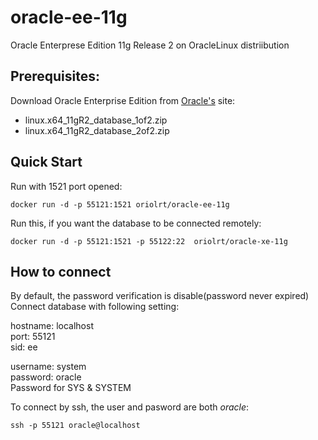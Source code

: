 # oracle-ee-11g
Oracle Enterprese Edition 11g Release 2 on OracleLinux distriibution 

## Prerequisites:
Download Oracle Enterprise Edition from [Oracle's](http://www.oracle.com/technetwork/database/enterprise-edition/downloads/112010-linx8664soft-100572.html) site:

- linux.x64_11gR2_database_1of2.zip 
- linux.x64_11gR2_database_2of2.zip

## Quick Start

Run with 1521 port opened:
```
docker run -d -p 55121:1521 oriolrt/oracle-ee-11g
```

Run this, if you want the database to be connected remotely:
```
docker run -d -p 55121:1521 -p 55122:22  oriolrt/oracle-xe-11g
```

## How to connect

By default, the password verification is disable(password never expired)
Connect database with following setting:

hostname: localhost  
port: 55121  
sid: ee  

username: system  
password: oracle  
Password for SYS & SYSTEM  

To connect by ssh, the user and pasword are both *oracle*:
```
ssh -p 55121 oracle@localhost
``` 

